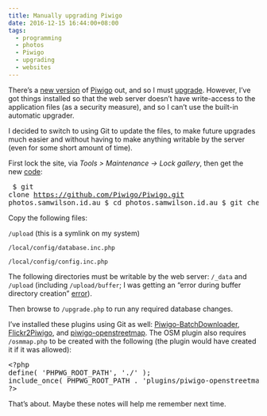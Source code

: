 ```yaml
---
title: Manually upgrading Piwigo
date: 2016-12-15 16:44:00+08:00
tags:
  - programming
  - photos
  - Piwigo
  - upgrading
  - websites
---
```

There&#8217;s a [new version](http://piwigo.org/forum/viewtopic.php?id=27065) of [Piwigo](http://piwigo.org/) out, and so I must [upgrade](http://piwigo.org/basics/upgrade_manual). However, I&#8217;ve got things installed so that the web server doesn&#8217;t have write-access to the application files (as a security measure), and so I can&#8217;t use the built-in automatic upgrader.

I decided to switch to using Git to update the files, to make future upgrades much easier and without having to make anything writable by the server (even for some short amount of time).

First lock the site, via _Tools > Maintenance -> Lock gallery_, then get the new [code](https://github.com/Piwigo/Piwigo):<pre lang=bash> $ git clone https://github.com/Piwigo/Piwigo.git photos.samwilson.id.au $ cd photos.samwilson.id.au $ git checkout 2.8.3 </pre> 

Copy the following files:

`/upload` (this is a symlink on my system)
  
`/local/config/database.inc.php`
  
`/local/config/config.inc.php`

The following directories must be writable by the web server: `/_data` and `/upload` (including `/upload/buffer`; I was getting an &#8220;error during buffer directory creation&#8221; [error](https://github.com/Piwigo/Piwigo/issues/279)).

Then browse to `/upgrade.php` to run any required database changes.

I&#8217;ve installed these plugins using Git as well: [Piwigo-BatchDownloader](https://github.com/mistic100/Piwigo-BatchDownloader), [Flickr2Piwigo](https://github.com/mistic100/Flickr2Piwigo), and [piwigo-openstreetmap](https://github.com/xbgmsharp/piwigo-openstreetmap). The OSM plugin also requires `/osmmap.php` to be created with the following (the plugin would have created it if it was allowed):

<pre lang="php">&lt;?php
define( 'PHPWG_ROOT_PATH', './' );
include_once( PHPWG_ROOT_PATH . 'plugins/piwigo-openstreetmap/osmmap.php' );
?>
</pre>

That&#8217;s about. Maybe these notes will help me remember next time.
